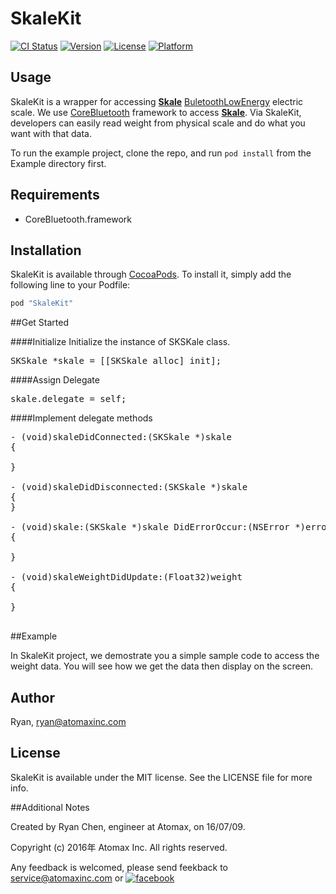# SkaleKit

[![CI Status](http://img.shields.io/travis/Ryan/SkaleKit.svg?style=flat)](https://travis-ci.org/Ryan/SkaleKit)
[![Version](https://img.shields.io/cocoapods/v/SkaleKit.svg?style=flat)](http://cocoapods.org/pods/SkaleKit)
[![License](https://img.shields.io/cocoapods/l/SkaleKit.svg?style=flat)](http://cocoapods.org/pods/SkaleKit)
[![Platform](https://img.shields.io/cocoapods/p/SkaleKit.svg?style=flat)](http://cocoapods.org/pods/SkaleKit)

## Usage

SkaleKit is a wrapper for accessing [**Skale**](https://www.skale.cc) [BuletoothLowEnergy](http://en.wikipedia.org/wiki/Bluetooth_low_energy) electric scale. We use [CoreBluetooth](https://developer.apple.com/library/ios/documentation/NetworkingInternetWeb/Conceptual/CoreBluetooth_concepts/AboutCoreBluetooth/Introduction.html#//apple_ref/doc/uid/TP40013257) framework to access [**Skale**](https://www.skale.cc). Via SkaleKit, developers can easily read weight from physical scale and do what you want with that data. 

To run the example project, clone the repo, and run `pod install` from the Example directory first.

## Requirements

* CoreBluetooth.framework


## Installation

SkaleKit is available through [CocoaPods](http://cocoapods.org). To install
it, simply add the following line to your Podfile:


```ruby
pod "SkaleKit"
```


##Get Started

####Initialize
Initialize the instance of SKSKale class.

<pre>
SKSkale *skale = [[SKSkale alloc] init];
</pre>


####Assign Delegate

<pre>skale.delegate = self;</pre>


####Implement delegate methods

<pre>
- (void)skaleDidConnected:(SKSkale *)skale
{

}

- (void)skaleDidDisconnected:(SKSkale *)skale
{
}

- (void)skale:(SKSkale *)skale DidErrorOccur:(NSError *)error
{

}

- (void)skaleWeightDidUpdate:(Float32)weight
{

}

</pre>


##Example

In SkaleKit project, we demostrate you a simple sample code to access the weight data. You will see how we get the data then display on the screen. 

## Author

Ryan, ryan@atomaxinc.com

## License

SkaleKit is available under the MIT license. See the LICENSE file for more info.


##Additional Notes

Created by Ryan Chen, engineer at Atomax, on 16/07/09.

Copyright (c) 2016年 Atomax Inc. All rights reserved.

Any feedback is welcomed, please send feekback to 
<service@atomaxinc.com> or [![facebook](http://www.atomaxinc.com/ref_images/facebook.png)](https://www.facebook.com/pages/Atomax/154955394547353)